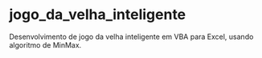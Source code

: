 # jogo_da_velha_inteligente
Desenvolvimento de jogo da velha inteligente em VBA para Excel, usando algoritmo de MinMax.
